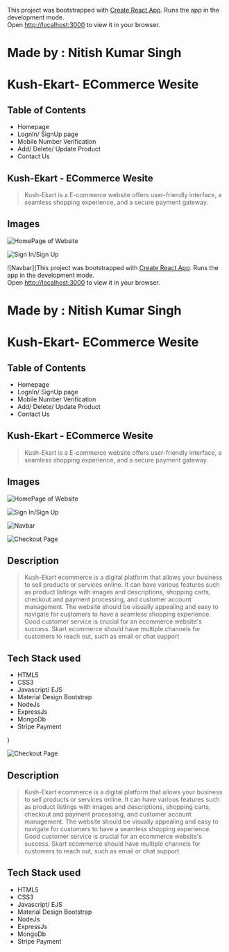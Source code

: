 This project was bootstrapped with [Create React App](https://github.com/facebook/create-react-app).
Runs the app in the development mode.\
Open [http://localhost:3000](http://localhost:3000) to view it in your browser.

# Made by : Nitish Kumar Singh

<h1>Kush-Ekart- ECommerce Wesite</h1>

<h2>Table of Contents</h2>

* Homepage
* LognIn/ SignUp page
* Mobile Number Verification
* Add/ Delete/ Update Product
* Contact Us 

<h2>Kush-Ekart - ECommerce Wesite</h2>

> Kush-Ekart is a E-commerce website offers user-friendly interface, a seamless shopping experience, and a secure payment gateway.

<h2>Images</h2>

![HomePage of Website](https://res.cloudinary.com/ddm7rplpt/image/upload/v1681815423/1_hujy5h.jpg)

![Sign In/Sign Up](https://res.cloudinary.com/ddm7rplpt/image/upload/v1679731897/images/Untitled_dhdeue.jpg)

![Navbar](This project was bootstrapped with [Create React App](https://github.com/facebook/create-react-app).
Runs the app in the development mode.\
Open [http://localhost:3000](http://localhost:3000) to view it in your browser.

# Made by : Nitish Kumar Singh

<h1>Kush-Ekart- ECommerce Wesite</h1>

<h2>Table of Contents</h2>

* Homepage
* LognIn/ SignUp page
* Mobile Number Verification
* Add/ Delete/ Update Product
* Contact Us 

<h2>Kush-Ekart - ECommerce Wesite</h2>

> Kush-Ekart is a E-commerce website offers user-friendly interface, a seamless shopping experience, and a secure payment gateway.

<h2>Images</h2>

![HomePage of Website](https://res.cloudinary.com/ddm7rplpt/image/upload/v1681815423/1_hujy5h.jpg)

![Sign In/Sign Up](https://res.cloudinary.com/ddm7rplpt/image/upload/v1681816035/Untitled_dhdeue_ruaten.jpg)

![Navbar](https://res.cloudinary.com/ddm7rplpt/image/upload/v1681815636/3_fkjzhp.jpg)

![Checkout Page](https://res.cloudinary.com/ddm7rplpt/image/upload/v1681815519/2_lhfupl.jpg)


<h2>Description</h2>

> Kush-Ekart ecommerce is a digital platform that allows your business to sell products or services online. It can have various features such as product listings with images and descriptions, shopping carts, checkout and payment processing, and customer account management. The website should be visually appealing and easy to navigate for customers to have a seamless shopping experience. Good customer service is crucial for an ecommerce website's success. Skart ecommerce should have multiple channels for customers to reach out, such as email or chat support

<h2>Tech Stack used</h2>

* HTML5
* CSS3
* Javascript/ EJS
* Material Design Bootstrap
* NodeJs
* ExpressJs
* MongoDb
* Stripe Payment

)

![Checkout Page](https://res.cloudinary.com/ddm7rplpt/image/upload/v1681815519/2_lhfupl.jpg)


<h2>Description</h2>

> Kush-Ekart ecommerce is a digital platform that allows your business to sell products or services online. It can have various features such as product listings with images and descriptions, shopping carts, checkout and payment processing, and customer account management. The website should be visually appealing and easy to navigate for customers to have a seamless shopping experience. Good customer service is crucial for an ecommerce website's success. Skart ecommerce should have multiple channels for customers to reach out, such as email or chat support

<h2>Tech Stack used</h2>

* HTML5
* CSS3
* Javascript/ EJS
* Material Design Bootstrap
* NodeJs
* ExpressJs
* MongoDb
* Stripe Payment

